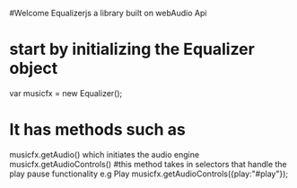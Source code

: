 #Welcome Equalizerjs a library built on webAudio Api
# start by initializing the Equalizer object
var musicfx = new Equalizer();
# It has methods such as
musicfx.getAudio() which initiates the audio engine
musicfx.getAudioControls() #this method takes in selectors that handle the play pause functionality
e.g <buttton id="play">Play</button>
    musicfx.getAudioControls({play:"#play"});
